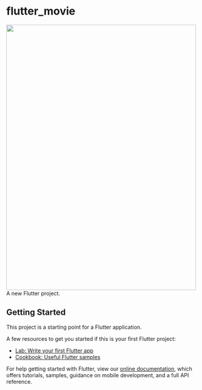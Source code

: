 # flutter_movie
<img src="(https://user-images.githubusercontent.com/32923555/141093754-5521a7a7-0215-4f21-bd14-4bed822d1322.png" width="500" height="700"/>
A new Flutter project.

## Getting Started

This project is a starting point for a Flutter application.

A few resources to get you started if this is your first Flutter project:

- [Lab: Write your first Flutter app](https://flutter.dev/docs/get-started/codelab)
- [Cookbook: Useful Flutter samples](https://flutter.dev/docs/cookbook)

For help getting started with Flutter, view our
[online documentation](https://flutter.dev/docs), which offers tutorials,
samples, guidance on mobile development, and a full API reference.
